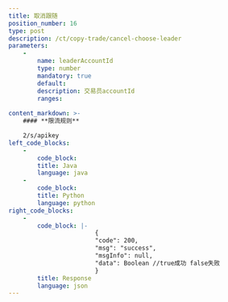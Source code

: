 ```yaml
---
title: 取消跟随
position_number: 16
type: post
description: /ct/copy-trade/cancel-choose-leader
parameters:
    -
        name: leaderAccountId
        type: number
        mandatory: true
        default:
        description: 交易员accountId
        ranges:
    
content_markdown: >-
    #### **限流规则**

    2/s/apikey
left_code_blocks:
    -
        code_block:
        title: Java
        language: java
    -
        code_block:
        title: Python
        language: python
right_code_blocks:
    -
        code_block: |-
                        {
                        "code": 200,
                        "msg": "success",
                        "msgInfo": null,
                        "data": Boolean //true成功 false失败
                        }
        title: Response
        language: json
---
```

